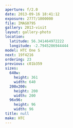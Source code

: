```yaml
---
aperture: f/2.0
date: 2013-09-16 18:41:12
exposure: 2777/1000000
file: IMAG0795
gallery: 2013-visit
layout: gallery-photo
location:
  latitude: 56.341464972222
  longitude: -2.7945286944444
model: HTC One S
next: 19f4216
ordering: 23
previous: c01b359
sizes:
  640w:
    height: 361
    width: 640
  200x200:
    height: 200
    width: 200
  96x96:
    height: 96
    width: 96
title: null
make: HTC
---
```

